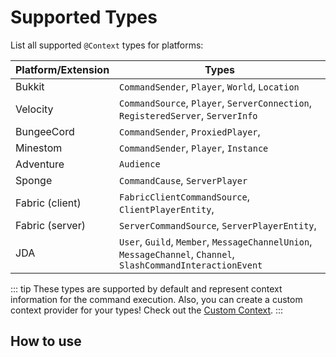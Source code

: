 # Supported Types

List all supported `@Context` types for platforms:

| Platform/Extension | Types                                                                                                         |
|--------------------|---------------------------------------------------------------------------------------------------------------|
| Bukkit             | `CommandSender`, `Player`, `World`, `Location`                                                                |
| Velocity           | `CommandSource`, `Player`, `ServerConnection`, `RegisteredServer`, `ServerInfo`                               |
| BungeeCord         | `CommandSender`, `ProxiedPlayer`,                                                                             |
| Minestom           | `CommandSender`, `Player`, `Instance`                                                                         |
| Adventure          | `Audience`                                                                                                    |
| Sponge             | `CommandCause`, `ServerPlayer`                                                                                |
| Fabric (client)    | `FabricClientCommandSource`, `ClientPlayerEntity`,                                                            |
| Fabric (server)    | `ServerCommandSource`, `ServerPlayerEntity`,                                                                  |
| JDA                | `User`, `Guild`, `Member`, `MessageChannelUnion`, `MessageChannel`, `Channel`, `SlashCommandInteractionEvent` |

::: tip
These types are supported by default and represent context information for the command execution. Also, you can create a custom context provider for your types! Check out the [Custom Context](custom-context.md).
:::

## How to use

